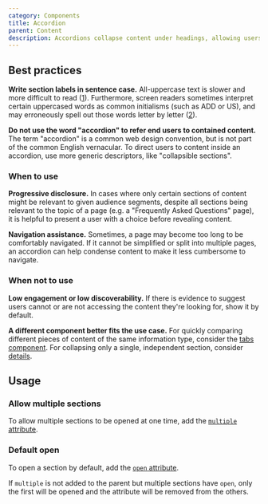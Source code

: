 ```yaml
---
category: Components
title: Accordion
parent: Content
description: Accordions collapse content under headings, allowing users to selectively toggle the content according to their interest.
---
```


<!--twig
{% embed "@tc/includes/example.twig" %}
{% block content %}
<tcds-accordion>
  <tcds-accordion-section label="Example section 1">
    <p>
      Lorem ipsum dolor sit amet, consectetur adipiscing elit, sed do
      eiusmod tempor incididunt ut labore et dolore magna aliqua. Ut
      enim ad minim veniam, quis nostrud exercitation ullamco laboris
      nisi ut aliquip ex ea commodo consequat.
    </p>
  </tcds-accordion-section>
  <tcds-accordion-section label="Example section 2">
    <p>
      Lorem ipsum is simply dummy text of the printing and typesetting
      industry. Lorem ipsum has been the industry's standard dummy text
      ever since the 1500s, when an unknown printer took a galley of 
      type and scrambled it to make a type specimen book.
    </p>
  </tcds-accordion-section>
  <tcds-accordion-section label="Example section 3">
    <p>
      Contrary to popular belief, Lorem Ipsum is not simply random text.
      It has roots in a piece of classical Latin literature from 45 BC,
      making it over two millennia old.
    </p>
  </tcds-accordion-section>
</tcds-accordion>
{% endblock %}
{% endembed %}
twig-->

## Best practices
**Write section labels in sentence case.** All-uppercase text is slower and more difficult to read ([1](https://www.w3.org/TR/low-vision-needs/#capitalization)). Furthermore, screen readers sometimes interpret certain uppercased words as common initialisms (such as ADD or US), and may erroneously spell out those words letter by letter ([2](https://webaim.org/techniques/screenreader/#:~:text=Screen%20readers%20try%20to%20pronounce%20acronyms%2C%20if%20there%20are%20sufficient%20vowels/consonants%20to%20be%20pronounceable.%20Otherwise%2C%20they%20spell%20out%20the%20letters.)).

**Do not use the word "accordion" to refer end users to contained content.** The term "accordion" is a common web design convention, but is not part of the common English vernacular. To direct users to content inside an accordion, use more generic descriptors, like "collapsible sections".

### When to use
**Progressive disclosure.** In cases where only certain sections of content might be relevant to given audience segments, despite all sections being relevant to the topic of a page (e.g. a "Frequently Asked Questions" page), it is helpful to present a user with a choice before revealing content.

**Navigation assistance.** Sometimes, a page may become too long to be comfortably navigated. If it cannot be simplified or split into multiple pages, an accordion can help condense content to make it less cumbersome to navigate.

### When not to use
**Low engagement or low discoverability.** If there is evidence to suggest users cannot or are not accessing the content they're looking for, show it by default.

**A different component better fits the use case.** For quickly comparing different pieces of content of the same information type, consider the [tabs component](/components/tabs). For collapsing only a single, independent section, consider [details](/components/details).

## Usage
### Allow multiple sections
To allow multiple sections to be opened at one time, add the [`multiple` attribute](#multiple-attribute).

<!--twig
{% embed "@tc/includes/example.twig" with {
  line_highlight: "1",
} %}
{% block code %}
<tcds-accordion multiple>
  <tcds-accordion-section label="Multiselectable example 1">
    <p>
      Lorem ipsum dolor sit amet, consectetur adipiscing elit, sed do
      eiusmod tempor incididunt ut labore et dolore magna aliqua. Ut
      enim ad minim veniam, quis nostrud exercitation ullamco laboris
      nisi ut aliquip ex ea commodo consequat.
    </p>
  </tcds-accordion-section>
  <tcds-accordion-section label="Multiselectable example 2">
    <p>
      Lorem ipsum is simply dummy text of the printing and typesetting
      industry. Lorem ipsum has been the industry's standard dummy text
      ever since the 1500s, when an unknown printer took a galley of 
      type and scrambled it to make a type specimen book.
    </p>
  </tcds-accordion-section>
  <tcds-accordion-section label="Multiselectable example 3">
    <p>
      Contrary to popular belief, Lorem Ipsum is not simply random text.
      It has roots in a piece of classical Latin literature from 45 BC,
      making it over two millennia old.
    </p>
  </tcds-accordion-section>
</tcds-accordion>
{% endblock %}
{% block content %}
<tcds-accordion multiple heading-level="4">
  <tcds-accordion-section label="Multiselectable example 1">
    <p>
      Lorem ipsum dolor sit amet, consectetur adipiscing elit, sed do
      eiusmod tempor incididunt ut labore et dolore magna aliqua. Ut
      enim ad minim veniam, quis nostrud exercitation ullamco laboris
      nisi ut aliquip ex ea commodo consequat.
    </p>
  </tcds-accordion-section>
  <tcds-accordion-section label="Multiselectable example 2">
    <p>
      Lorem ipsum is simply dummy text of the printing and typesetting
      industry. Lorem ipsum has been the industry's standard dummy text
      ever since the 1500s, when an unknown printer took a galley of 
      type and scrambled it to make a type specimen book.
    </p>
  </tcds-accordion-section>
  <tcds-accordion-section label="Multiselectable example 3">
    <p>
      Contrary to popular belief, Lorem Ipsum is not simply random text.
      It has roots in a piece of classical Latin literature from 45 BC,
      making it over two millennia old.
    </p>
  </tcds-accordion-section>
</tcds-accordion>
{% endblock %}
{% endembed %}
twig-->

### Default open
To open a section by default, add the [`open` attribute](#open-attribute).

<!--twig
{% embed "@tc/includes/example.twig" with {
  line_highlight: "2",
} %}
{% block code %}
<tcds-accordion>
  <tcds-accordion-section label="Default open example 1" open>
    Lorem ipsum dolor sit amet, consectetur adipiscing elit, sed do
    eiusmod tempor incididunt ut labore et dolore magna aliqua. Ut
    enim ad minim veniam, quis nostrud exercitation ullamco laboris
    nisi ut aliquip ex ea commodo consequat.
  </tcds-accordion-section>
  <tcds-accordion-section label="Default open example 2">
    Lorem ipsum is simply dummy text of the printing and typesetting
    industry. Lorem ipsum has been the industry's standard dummy text
    ever since the 1500s, when an unknown printer took a galley of 
    type and scrambled it to make a type specimen book.
  </tcds-accordion-section>
  <tcds-accordion-section label="Default open example 3">
    Contrary to popular belief, Lorem Ipsum is not simply random text.
    It has roots in a piece of classical Latin literature from 45 BC,
    making it over two millennia old.
  </tcds-accordion-section>
</tcds-accordion>
{% endblock %}
{% block content %}
<tcds-accordion heading-level="4">
  <tcds-accordion-section open label="Default open example 1">
    <p>Lorem ipsum dolor sit amet, consectetur adipiscing elit, sed do
    eiusmod tempor incididunt ut labore et dolore magna aliqua. Ut
    enim ad minim veniam, quis nostrud exercitation ullamco laboris
    nisi ut aliquip ex ea commodo consequat.</p>
  </tcds-accordion-section>
  <tcds-accordion-section label="Default open example 2">
    <p>Lorem ipsum is simply dummy text of the printing and typesetting
    industry. Lorem ipsum has been the industry's standard dummy text
    ever since the 1500s, when an unknown printer took a galley of 
    type and scrambled it to make a type specimen book.</p>
  </tcds-accordion-section>
  <tcds-accordion-section label="Default open example 3">
    <p>Contrary to popular belief, Lorem Ipsum is not simply random text.
    It has roots in a piece of classical Latin literature from 45 BC,
    making it over two millennia old.</p>
  </tcds-accordion-section>
</tcds-accordion>
{% endblock %}
{% endembed %}
twig-->

If `multiple` is not added to the parent but multiple sections have `open`, only the first will be opened and the attribute will be removed from the others.